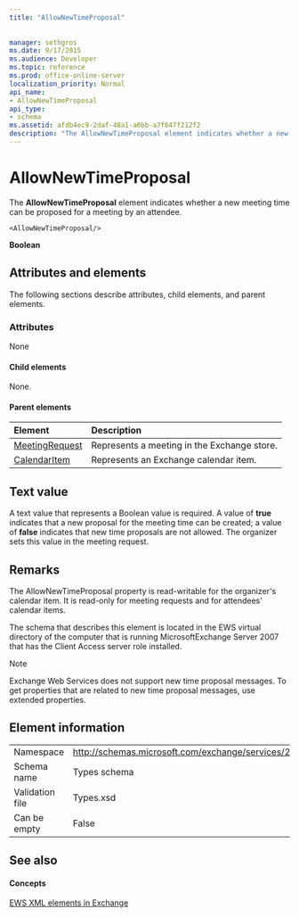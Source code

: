 ```yaml
---
title: "AllowNewTimeProposal"
 
 
manager: sethgros
ms.date: 9/17/2015
ms.audience: Developer
ms.topic: reference
ms.prod: office-online-server
localization_priority: Normal
api_name:
- AllowNewTimeProposal
api_type:
- schema
ms.assetid: afdb4ec9-2daf-48a1-a0bb-a7f647f212f2
description: "The AllowNewTimeProposal element indicates whether a new meeting time can be proposed for a meeting by an attendee."
---
```


# AllowNewTimeProposal

The **AllowNewTimeProposal** element indicates whether a new meeting time can be proposed for a meeting by an attendee. 
  
```
<AllowNewTimeProposal/>
```

 **Boolean**
## Attributes and elements

The following sections describe attributes, child elements, and parent elements.
  
### Attributes

None
  
#### Child elements

None.
  
#### Parent elements

|**Element**|**Description**|
|:-----|:-----|
|[MeetingRequest](meetingrequest.md) <br/> |Represents a meeting in the Exchange store.  <br/> |
|[CalendarItem](calendaritem.md) <br/> |Represents an Exchange calendar item.  <br/> |
   
## Text value

A text value that represents a Boolean value is required. A value of **true** indicates that a new proposal for the meeting time can be created; a value of **false** indicates that new time proposals are not allowed. The organizer sets this value in the meeting request. 
  
## Remarks

The AllowNewTimeProposal property is read-writable for the organizer's calendar item. It is read-only for meeting requests and for attendees' calendar items.
  
The schema that describes this element is located in the EWS virtual directory of the computer that is running MicrosoftExchange Server 2007 that has the Client Access server role installed.
  
> [!NOTE]
> Exchange Web Services does not support new time proposal messages. To get properties that are related to new time proposal messages, use extended properties. 
  
## Element information

|||
|:-----|:-----|
|Namespace  <br/> |http://schemas.microsoft.com/exchange/services/2006/types  <br/> |
|Schema name  <br/> |Types schema  <br/> |
|Validation file  <br/> |Types.xsd  <br/> |
|Can be empty  <br/> |False  <br/> |
   
## See also

#### Concepts

[EWS XML elements in Exchange](ews-xml-elements-in-exchange.md)

